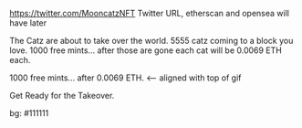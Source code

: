 https://twitter.com/MooncatzNFT
Twitter URL, etherscan and opensea will have later


The Catz are about to take over the world. 5555 catz coming to a block you love. 1000 free mints... 
after those are gone each cat will be 0.0069 ETH each.

1000 free mints... after 0.0069 ETH. <-- aligned with top of gif

Get Ready for the Takeover.


bg: #111111
